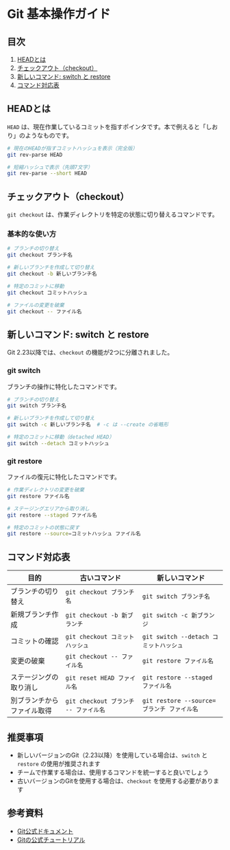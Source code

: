 # Git 基本操作ガイド

## 目次
1. [HEADとは](#headとは)
2. [チェックアウト（checkout）](#チェックアウトcheckout)
3. [新しいコマンド: switch と restore](#新しいコマンドswitch-と-restore)
4. [コマンド対応表](#コマンド対応表)

## HEADとは

`HEAD` は、現在作業しているコミットを指すポインタです。本で例えると「しおり」のようなものです。

```bash
# 現在のHEADが指すコミットハッシュを表示（完全版）
git rev-parse HEAD

# 短縮ハッシュで表示（先頭7文字）
git rev-parse --short HEAD
```

## チェックアウト（checkout）

`git checkout` は、作業ディレクトリを特定の状態に切り替えるコマンドです。

### 基本的な使い方

```bash
# ブランチの切り替え
git checkout ブランチ名

# 新しいブランチを作成して切り替え
git checkout -b 新しいブランチ名

# 特定のコミットに移動
git checkout コミットハッシュ

# ファイルの変更を破棄
git checkout -- ファイル名
```

## 新しいコマンド: switch と restore

Git 2.23以降では、`checkout` の機能が2つに分離されました。

### git switch
ブランチの操作に特化したコマンドです。

```bash
# ブランチの切り替え
git switch ブランチ名

# 新しいブランチを作成して切り替え
git switch -c 新しいブランチ名  # -c は --create の省略形

# 特定のコミットに移動（detached HEAD）
git switch --detach コミットハッシュ
```

### git restore
ファイルの復元に特化したコマンドです。

```bash
# 作業ディレクトリの変更を破棄
git restore ファイル名

# ステージングエリアから取り消し
git restore --staged ファイル名

# 特定のコミットの状態に戻す
git restore --source=コミットハッシュ ファイル名
```

## コマンド対応表

| 目的 | 古いコマンド | 新しいコマンド |
|------|-------------|---------------|
| ブランチの切り替え | `git checkout ブランチ名` | `git switch ブランチ名` |
| 新規ブランチ作成 | `git checkout -b 新ブランチ` | `git switch -c 新ブランジ` |
| コミットの確認 | `git checkout コミットハッシュ` | `git switch --detach コミットハッシュ` |
| 変更の破棄 | `git checkout -- ファイル名` | `git restore ファイル名` |
| ステージングの取り消し | `git reset HEAD ファイル名` | `git restore --staged ファイル名` |
| 別ブランチからファイル取得 | `git checkout ブランチ -- ファイル名` | `git restore --source=ブランチ ファイル名` |

## 推奨事項

- 新しいバージョンのGit（2.23以降）を使用している場合は、`switch` と `restore` の使用が推奨されます
- チームで作業する場合は、使用するコマンドを統一すると良いでしょう
- 古いバージョンのGitを使用する場合は、`checkout` を使用する必要があります

## 参考資料

- [Git公式ドキュメント](https://git-scm.com/doc)
- [Gitの公式チュートリアル](https://git-scm.com/docs/gittutorial)
